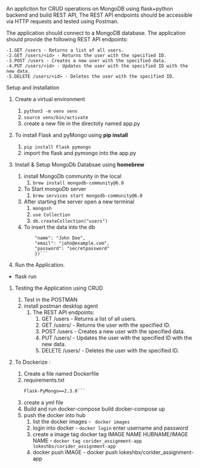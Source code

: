 An appliction for CRUD operations on MongoDB using flask+python backend and build  REST API, The REST API endpoints should be accessible via HTTP requests and tested using Postman.


The application should connect to a MongoDB database.
The application should provide the following REST API endpoints:

    -1.GET /users - Returns a list of all users.
    -2.GET /users/<id> - Returns the user with the specified ID.
    -3.POST /users - Creates a new user with the specified data.
    -4.PUT /users/<id> - Updates the user with the specified ID with the new data.
    -5.DELETE /users/<id> - Deletes the user with the specified ID.


Setup and installation
1. Create a virtual environment 
   1.  ```python3 -m venv venv```
   2.  ```source venv/bin/activate```
   3.  create a new file in the directoty named app.py 


2.  To install Flask and pyMongo using **pip install**
    1.  ```pip install Flask pymongo```
    2.  import the flask and pymongo into the app.py


3. Install & Setup MongoDb Databsae using **homebrew**
   1. install MongoDb community in the local
      1. ```brew install mongodb-community@6.0``` 
   2. To Start mongoDb server 
      1. ```brew services start mongodb-community@6.0```
   3. After starting the server open a new terminal
      1. ```mongosh```
      2. ```use Collection```
      3. ```db.createCollection("users")```
   4. To insert the data into the db
        ```db.users.insert({
            "name": "John Doe",
            "email": "john@example.com",
            "password": "secretpassword"
            })```

4. Run the Application.
* flask run

1. Testing the Application using CRUD
   1. Test in the POSTMAN
   2. install postman desktop agent
      1. The REST API endpoints:
         1. GET /users - Returns a list of all users.
         2. GET /users/<id> - Returns the user with the specified ID.
         3. POST /users - Creates a new user with the specified data.
         4. PUT /users/<id> - Updates the user with the specified ID with the new data.
         5. DELETE /users/<id> - Deletes the user with the specified ID.


6. To Dockerize :
   1. Create a file named Dockerfile
   2. requirements.txt
        ```Flask==2.0.1
        Flask-PyMongo==2.3.0```
    3. create a yml file
    4. Build and run 
      docker-compose build
      docker-compose up
    5. push the docker into hub
       1. list the docker images - ``` docker images```
       2. login into docker - ```docker login``` enter username and password
       3. create a image tag docker tag IMAGE NAME HUBNAME/IMAGE NAME - ```docker tag corider_assignment-app lokeshbx/corider_assignment-app```
       4. docker push IMAGE - docker push lokeshbx/corider_assignment-app 